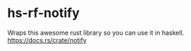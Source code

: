 # hs-rf-notify

Wraps this awesome rust library so you can use it in haskell. https://docs.rs/crate/notify

